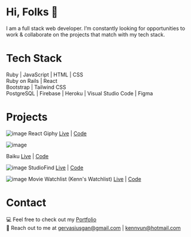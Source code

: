 # Hi, Folks 👋 

I am a full stack web developer. I’m constantly looking for opportunities to work & collaborate on the projects that match with my tech stack.

# Tech Stack
Ruby | JavaScript | HTML | CSS
<br>
Ruby on Rails | React
<br>
Bootstrap | Tailwind CSS
<br>
PostgreSQL | Firebase | Heroku | Visual Studio Code | Figma

# Projects

![image](https://user-images.githubusercontent.com/53637961/122752121-849ce180-d2cb-11eb-91d1-002a5de8b13d.png)
React Giphy [Live](https://www.kennvun.me) | [Code](https://github.com/Kenn-0/react-giphy)

![image](https://user-images.githubusercontent.com/53637961/122750819-f4aa6800-d2c9-11eb-84ad-ce115e2467a9.png)

Baiku [Live](https://www.baiku-official.com/) | [Code](https://github.com/Kenn-0/baiku-app)

![image](https://user-images.githubusercontent.com/53637961/122750314-4e5e6280-d2c9-11eb-89e0-abf26feb46e3.png)
StudioFind [Live](http://studio-find.herokuapp.com/) | [Code](https://github.com/Kenn-0/studio-find)

![image](https://user-images.githubusercontent.com/53637961/122750494-88c7ff80-d2c9-11eb-8d5a-a7c4ce1b99d2.png)
Movie Watchlist (Kenn's Watchlist) [Live](https://kenns-watchlist.herokuapp.com/) | [Code](https://github.com/Kenn-0/watch-list)

# Contact

💻 Feel free to check out my [Portfolio](https://www.kennvun.me)
<br>
📧 Reach out to me at gervasiusgan@gmail.com | kennvun@hotmail.com
